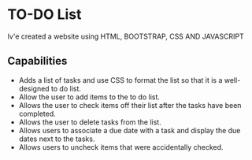 # TO-DO List
Iv'e created a website using HTML, BOOTSTRAP, CSS AND JAVASCRIPT
## Capabilities
- Adds a list of tasks and use CSS to format the list so that it is a well-designed to do list. 
- Allow the user to add items to the to do list. 
- Allows the user to check items off their list after the tasks have been completed. 
- Allows the user to delete tasks from the list. 
- Allows users to associate a due date with a task and display the due dates next to the
tasks. 
- Allows users to uncheck items that were accidentally checked. 
